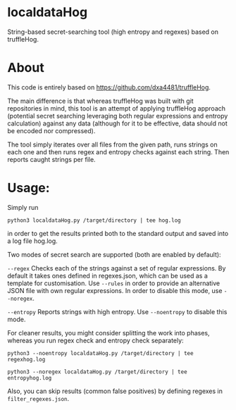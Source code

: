 # localdataHog
String-based secret-searching tool (high entropy and regexes) based on truffleHog.

# About

This code is entirely based on https://github.com/dxa4481/truffleHog. 

The main difference is that whereas truffleHog was built with git repositories in mind, this tool is an attempt of applying truffleHog approach (potential secret searching leveraging both regular expressions and entropy calculation) against any data (although for it to be effective, data should not be encoded nor compressed).

The tool simply iterates over all files from the given path, runs strings on each one and then runs regex and entropy checks against each string. Then reports caught strings per file.

# Usage:
Simply run

`python3 localdataHog.py /target/directory | tee hog.log`

in order to get the results printed both to the standard output and saved into a log file hog.log.


Two modes of secret search are supported (both are enabled by default):

`--regex` 	Checks each of the strings against a set of regular expressions. By default it takes ones defined in regexes.json, which can be used as a template for customisation. Use `--rules` in order to provide an alternative JSON file with own regular expressions. In order to disable this mode, use `--noregex`.

`--entropy`	Reports strings with high entropy. Use `--noentropy` to disable this mode.
	
For cleaner results, you might consider splitting the work into phases, whereas you run regex check and entropy check separately:

`python3 --noentropy localdataHog.py /target/directory | tee regexhog.log`

`python3 --noregex localdataHog.py /target/directory | tee entropyhog.log`

Also, you can skip results (common false positives) by defining regexes in `filter_regexes.json`.


